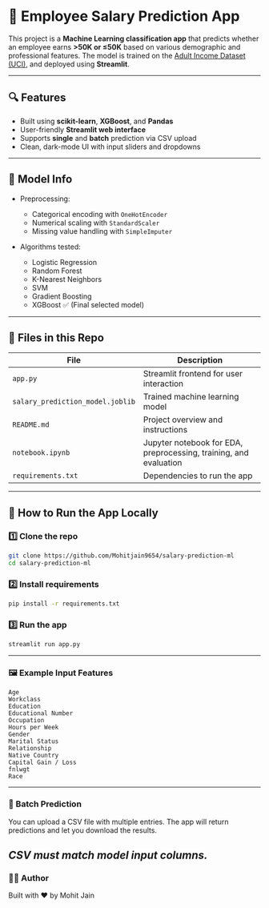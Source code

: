 # 💼 Employee Salary Prediction App

This project is a **Machine Learning classification app** that predicts whether an employee earns **>50K or ≤50K** based on various demographic and professional features. The model is trained on the [Adult Income Dataset (UCI)](https://github.com/Mohitjain9654/salary-prediction-ml/blob/main/adult.csv), and deployed using **Streamlit**.

---

## 🔍 Features

- Built using **scikit-learn**, **XGBoost**, and **Pandas**
- User-friendly **Streamlit web interface**
- Supports **single** and **batch** prediction via CSV upload
- Clean, dark-mode UI with input sliders and dropdowns

---

## 🧠 Model Info

- Preprocessing:
  - Categorical encoding with `OneHotEncoder`
  - Numerical scaling with `StandardScaler`
  - Missing value handling with `SimpleImputer`

- Algorithms tested:
  - Logistic Regression
  - Random Forest
  - K-Nearest Neighbors
  - SVM
  - Gradient Boosting
  - XGBoost ✅ (Final selected model)

---

## 📁 Files in this Repo

| File | Description |
|------|-------------|
| `app.py` | Streamlit frontend for user interaction |
| `salary_prediction_model.joblib` | Trained machine learning model |
| `README.md` | Project overview and instructions |
| `notebook.ipynb` | Jupyter notebook for EDA, preprocessing, training, and evaluation |
| `requirements.txt` | Dependencies to run the app |

---

## 🚀 How to Run the App Locally

### 1️⃣ Clone the repo
```bash
git clone https://github.com/Mohitjain9654/salary-prediction-ml
cd salary-prediction-ml
```

### 2️⃣ Install requirements
```bash
pip install -r requirements.txt
```
### 3️⃣ Run the app
```bash
streamlit run app.py
```

---
### 🖼️ Example Input Features
```text
Age
Workclass
Education
Educational Number
Occupation
Hours per Week
Gender
Marital Status
Relationship
Native Country
Capital Gain / Loss
fnlwgt
Race
```
---
### 📂 Batch Prediction
You can upload a CSV file with multiple entries. The app will return predictions and let you download the results.

***CSV must match model input columns.***
---
### 🙋‍♂️ Author

Built with ❤️ by Mohit Jain

